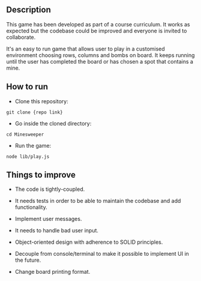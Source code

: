 ## Description

This game has been developed as part of a course curriculum. It works as expected but the codebase could be improved and everyone is invited to collaborate.

It's an easy to run game that allows user to play in a customised environment choosing rows, columns and bombs on board. It keeps running until the user has completed the board or has chosen a spot that contains a mine.

## How to run

- Clone this repository:
```
git clone {repo link}
```
- Go inside the cloned directory:
```
cd Minesweeper
```
- Run the game:
```
node lib/play.js
```

## Things to improve

- The code is tightly-coupled.

- It needs tests in order to be able to maintain the codebase and add functionality.

- Implement user messages.

- It needs to handle bad user input.

- Object-oriented design with adherence to SOLID principles.

- Decouple from console/terminal to make it possible to implement UI in the future.

- Change board printing format.

